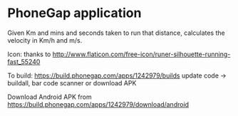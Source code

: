 PhoneGap application
====================

Given Km and mins and seconds taken to run that distance, calculates the velocity in Km/h and m/s.


Icon: thanks to
http://www.flaticon.com/free-icon/runer-silhouette-running-fast_55240

To build:
https://build.phonegap.com/apps/1242979/builds
update code -> buildall, bar code scanner or download APK

Download Android APK from
https://build.phonegap.com/apps/1242979/download/android








